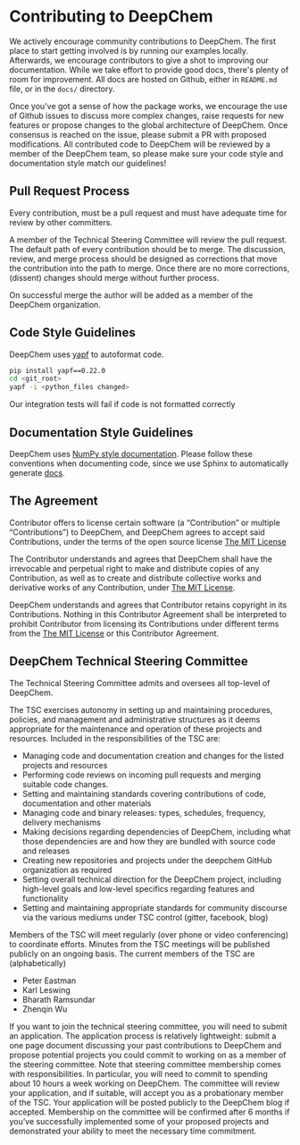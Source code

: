 # Contributing to DeepChem

We actively encourage community contributions to DeepChem. The first place to start getting involved is by running our examples locally. Afterwards, we encourage contributors to give a shot to improving our documentation. While we take effort to provide good docs, there's plenty of room for improvement. All docs are hosted on Github, either in `README.md` file, or in the `docs/` directory.

Once you've got a sense of how the package works, we encourage the use of Github issues to discuss more complex changes, raise requests for new features or propose changes to the global architecture of DeepChem. Once consensus is reached on the issue, please submit a PR with proposed modifications. All contributed code to DeepChem will be reviewed by a member of the DeepChem team, so please make sure your code style and documentation style match our guidelines!


## Pull Request Process
Every contribution, must be a pull request and must have adequate time for review by other committers.

A member of the Technical Steering Committee will review the pull request. The default path of every contribution should be to merge. The discussion, review, and merge process should be designed as corrections that move the contribution into the path to merge. Once there are no more corrections, (dissent) changes should merge without further process.

On successful merge the author will be added as a member of the DeepChem organization.

## Code Style Guidelines
DeepChem uses [yapf](https://github.com/google/yapf) to autoformat code.

``` bash
pip install yapf==0.22.0
cd <git_root>
yapf -i <python_files changed>
```

Our integration tests will fail if code is not formatted correctly

## Documentation Style Guidelines
DeepChem uses [NumPy style documentation](https://github.com/numpy/numpy/blob/master/doc/HOWTO_DOCUMENT.rst.txt). Please follow these conventions when documenting code, since we use Sphinx to automatically generate [docs](https://deepchem.readthedocs.io/en/latest/).


## The Agreement
Contributor offers to license certain software (a “Contribution” or multiple “Contributions”) to DeepChem, and DeepChem agrees to accept said Contributions, under the terms of the open source license [The MIT License](https://opensource.org/licenses/MIT)


The Contributor understands and agrees that DeepChem shall have the irrevocable and perpetual right to make and distribute copies of any Contribution, as well as to create and distribute collective works and derivative works of any Contribution, under [The MIT License](https://opensource.org/licenses/MIT).


DeepChem understands and agrees that Contributor retains copyright in its Contributions. Nothing in this Contributor Agreement shall be interpreted to prohibit Contributor from licensing its Contributions under different terms from the [The MIT License](https://opensource.org/licenses/MIT) or this Contributor Agreement.

## DeepChem Technical Steering Committee
The Technical Steering Committee admits and oversees all top-level of DeepChem.

The TSC exercises autonomy in setting up and maintaining procedures, policies, and management and administrative structures as it deems appropriate for the maintenance and operation of these projects and resources.
Included in the responsibilities of the TSC are:

* Managing code and documentation creation and changes for the listed projects and resources
* Performing code reviews on incoming pull requests and merging suitable code changes.
* Setting and maintaining standards covering contributions of code, documentation and other materials
* Managing code and binary releases: types, schedules, frequency, delivery mechanisms
* Making decisions regarding dependencies of DeepChem, including what those dependencies are and how they are bundled with source code and releases
* Creating new repositories and projects under the deepchem GitHub organization as required
* Setting overall technical direction for the DeepChem project, including high-level goals and low-level specifics regarding features and functionality
* Setting and maintaining appropriate standards for community discourse via the various mediums under TSC control (gitter, facebook, blog)

Members of the TSC will meet regularly (over phone or video conferencing) to coordinate efforts. Minutes from the TSC meetings will be published publicly on an ongoing basis.
 The current members of the TSC are (alphabetically)
* Peter Eastman
* Karl Leswing
* Bharath Ramsundar
* Zhenqin Wu

If you want to join the technical steering committee, you will need to submit an application. The application process is relatively lightweight: submit a one page document discussing your past contributions to DeepChem and propose potential projects you could commit to working on as a member of the steering committee. Note that steering committee membership comes with responsibilities. In particular, you will need to commit to spending about 10 hours a week working on DeepChem. The committee will review your application, and if suitable, will accept you as a probationary member of the TSC. Your application will be posted publicly to the DeepChem blog if accepted. Membership on the committee will be confirmed after 6 months if you’ve successfully implemented some of your proposed projects and demonstrated your ability to meet the necessary time commitment.
